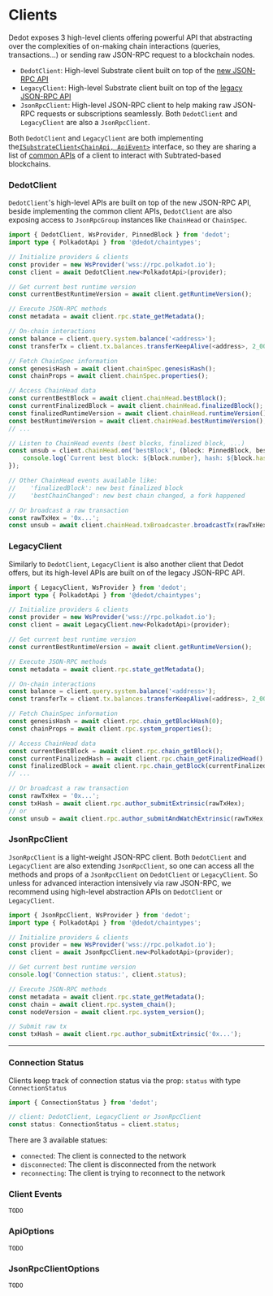 # Clients

Dedot exposes 3 high-level clients offering powerful API that abstracting over the complexities of on-making chain interactions (queries, transactions...) or sending raw JSON-RPC request to a blockchain nodes.

* `DedotClient`: High-level Substrate client built on top of the [new JSON-RPC API](https://paritytech.github.io/json-rpc-interface-spec/introduction.html)
* `LegacyClient`: High-level Substrate client built on top of the [legacy JSON-RPC API](https://github.com/w3f/PSPs/blob/master/PSPs/drafts/psp-6.md)
* `JsonRpcClient`: High-level JSON-RPC client to help making raw JSON-RPC requests or subscriptions seamlessly. Both `DedotClient` and `LegacyClient` are also a `JsonRpcClient`.

Both `DedotClient` and `LegacyClient` are both implementing the[`ISubstrateClient<ChainApi, ApiEvent>`](https://github.com/dedotdev/dedot/blob/f7910058d5e379f3f51476e10696a6f157f08591/packages/api/src/types.ts#L120) interface, so they are sharing a list of [common APIs](https://github.com/dedotdev/dedot/blob/f7910058d5e379f3f51476e10696a6f157f08591/packages/api/src/types.ts#L99-L144)  of a client to interact with Subtrated-based blockchains.

### DedotClient&#x20;

`DedotClient`'s high-level APIs are built on top of the new JSON-RPC API, beside implementing the common client APIs, `DedotClient` are also exposing access to `JsonRpcGroup` instances like `ChainHead` or `ChainSpec`.&#x20;

```typescript
import { DedotClient, WsProvider, PinnedBlock } from 'dedot';
import type { PolkadotApi } from '@dedot/chaintypes';

// Initialize providers & clients
const provider = new WsProvider('wss://rpc.polkadot.io');
const client = await DedotClient.new<PolkadotApi>(provider);

// Get current best runtime version
const currentBestRuntimeVersion = await client.getRuntimeVersion();

// Execute JSON-RPC methods
const metadata = await client.rpc.state_getMetadata();

// On-chain interactions
const balance = client.query.system.balance('<address>');
const transferTx = client.tx.balances.transferKeepAlive(<address>, 2_000_000_000_000n);

// Fetch ChainSpec information
const genesisHash = await client.chainSpec.genesisHash();
const chainProps = await client.chainSpec.properties();

// Access ChainHead data
const currentBestBlock = await client.chainHead.bestBlock();
const currentFinalizedBlock = await client.chainHead.finalizedBlock();
const finalizedRuntimeVersion = await client.chainHead.runtimeVersion();
const bestRuntimeVersion = await client.chainHead.bestRuntimeVersion();
// ...

// Listen to ChainHead events (best blocks, finalized block, ...)
const unsub = client.chainHead.on('bestBlock', (block: PinnedBlock, bestChainChanged: boolean) => {
    console.log(`Current best block: ${block.number}, hash: ${block.hash}, bestChainChanged: ${bestChainChanged}`);
});

// Other ChainHead events available like: 
//    'finalizedBlock': new best finalized block
//    'bestChainChanged': new best chain changed, a fork happened

// Or broadcast a raw transaction
const rawTxHex = '0x...';
const unsub = await client.chainHead.txBroadcaster.broadcastTx(rawTxHex);
```

### LegacyClient

Similarly to `DedotClient`, `LegacyClient` is also another client that Dedot offers, but its high-level APIs are built on of the legacy JSON-RPC API.

```typescript
import { LegacyClient, WsProvider } from 'dedot';
import type { PolkadotApi } from '@dedot/chaintypes';

// Initialize providers & clients
const provider = new WsProvider('wss://rpc.polkadot.io');
const client = await LegacyClient.new<PolkadotApi>(provider);

// Get current best runtime version
const currentBestRuntimeVersion = await client.getRuntimeVersion();

// Execute JSON-RPC methods
const metadata = await client.rpc.state_getMetadata();

// On-chain interactions
const balance = client.query.system.balance('<address>');
const transferTx = client.tx.balances.transferKeepAlive(<address>, 2_000_000_000_000n);

// Fetch ChainSpec information
const genesisHash = await client.rpc.chain_getBlockHash(0);
const chainProps = await client.rpc.system_properties();

// Access ChainHead data
const currentBestBlock = await client.rpc.chain_getBlock();
const currentFinalizedHash = await client.rpc.chain_getFinalizedHead();
const finalizedBlock = await client.rpc.chain_getBlock(currentFinalizedHash);
// ...

// Or broadcast a raw transaction
const rawTxHex = '0x...';
const txHash = await client.rpc.author_submitExtrinsic(rawTxHex);
// or
const unsub = await client.rpc.author_submitAndWatchExtrinsic(rawTxHex, (txStatus) => {});
```

### JsonRpcClient

`JsonRpcClient` is a light-weight JSON-RPC client. Both `DedotClient` and `LegacyClient` are also extending `JsonRpcClient`, so one can access all the methods and props of a `JsonRpcClient` on `DedotClient` or `LegacyClient`. So unless for advanced interaction intensively via raw JSON-RPC, we recommend using high-level abstraction APIs on `DedotClient` or `LegacyClient`.

```typescript
import { JsonRpcClient, WsProvider } from 'dedot';
import type { PolkadotApi } from '@dedot/chaintypes';

// Initialize providers & clients
const provider = new WsProvider('wss://rpc.polkadot.io');
const client = await JsonRpcClient.new<PolkadotApi>(provider);

// Get current best runtime version
console.log('Connection status:', client.status);

// Execute JSON-RPC methods
const metadata = await client.rpc.state_getMetadata();
const chain = await client.rpc.system_chain();
const nodeVersion = await client.rpc.system_version();

// Submit raw tx
const txHash = await client.rpc.author_submitExtrinsic('0x...');
```

***

### Connection Status

Clients keep track of connection status via the prop: `status` with type `ConnectionStatus`

```typescript
import { ConnectionStatus } from 'dedot';

// client: DedotClient, LegacyClient or JsonRpcClient
const status: ConnectionStatus = client.status;
```

There are 3 available statues:

* `connected`: The client is connected to the network
* `disconnected`: The client is disconnected from the network
* `reconnecting`: The client is trying to reconnect to the network

### Client Events

`TODO`

### ApiOptions

`TODO`

### JsonRpcClientOptions

`TODO`



